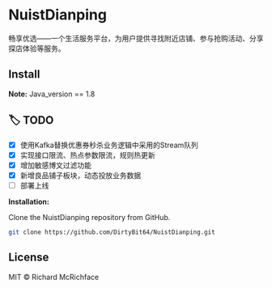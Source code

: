 # NuistDianping
畅享优选——一个生活服务平台，为用户提供寻找附近店铺、参与抢购活动、分享探店体验等服务。
## Install

**Note:**
Java_version == 1.8

## :label: TODO 
- [x] 使用Kafka替换优惠券秒杀业务逻辑中采用的Stream队列
- [x] 实现接口限流、热点参数限流，规则热更新
- [x] 增加敏感博文过滤功能
- [x] 新增良品铺子板块，动态投放业务数据
- [ ] 部署上线

**Installation:**

Clone the NuistDianping repository from GitHub.
```bash
git clone https://github.com/DirtyBit64/NuistDianping.git
```

## License
MIT © Richard McRichface
